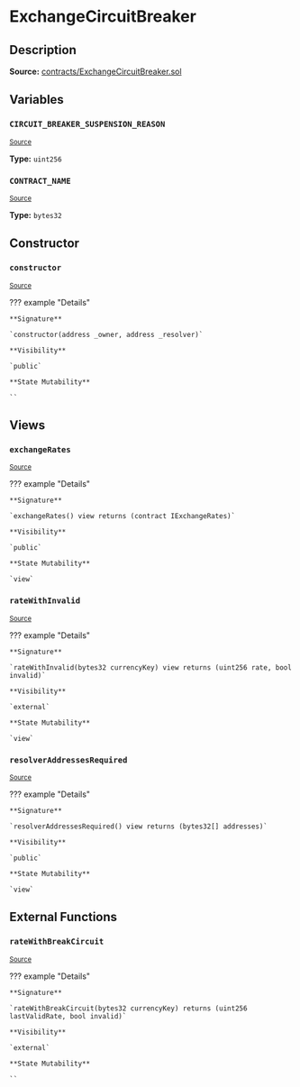 # ExchangeCircuitBreaker

## Description

**Source:** [contracts/ExchangeCircuitBreaker.sol](https://github.com/Synthetixio/synthetix/tree/v2.101.1-alpha/contracts/ExchangeCircuitBreaker.sol)

## Variables

### `CIRCUIT_BREAKER_SUSPENSION_REASON`

<sub>[Source](https://github.com/Synthetixio/synthetix/tree/v2.101.1-alpha/contracts/ExchangeCircuitBreaker.sol#L36)</sub>

**Type:** `uint256`

### `CONTRACT_NAME`

<sub>[Source](https://github.com/Synthetixio/synthetix/tree/v2.101.1-alpha/contracts/ExchangeCircuitBreaker.sol#L33)</sub>

**Type:** `bytes32`

## Constructor

### `constructor`

<sub>[Source](https://github.com/Synthetixio/synthetix/tree/v2.101.1-alpha/contracts/ExchangeCircuitBreaker.sol#L41)</sub>

??? example "Details"

    **Signature**

    `constructor(address _owner, address _resolver)`

    **Visibility**

    `public`

    **State Mutability**

    ``

## Views

### `exchangeRates`

<sub>[Source](https://github.com/Synthetixio/synthetix/tree/v2.101.1-alpha/contracts/ExchangeCircuitBreaker.sol#L52)</sub>

??? example "Details"

    **Signature**

    `exchangeRates() view returns (contract IExchangeRates)`

    **Visibility**

    `public`

    **State Mutability**

    `view`

### `rateWithInvalid`

<sub>[Source](https://github.com/Synthetixio/synthetix/tree/v2.101.1-alpha/contracts/ExchangeCircuitBreaker.sol#L61)</sub>

??? example "Details"

    **Signature**

    `rateWithInvalid(bytes32 currencyKey) view returns (uint256 rate, bool invalid)`

    **Visibility**

    `external`

    **State Mutability**

    `view`

### `resolverAddressesRequired`

<sub>[Source](https://github.com/Synthetixio/synthetix/tree/v2.101.1-alpha/contracts/ExchangeCircuitBreaker.sol#L45)</sub>

??? example "Details"

    **Signature**

    `resolverAddressesRequired() view returns (bytes32[] addresses)`

    **Visibility**

    `public`

    **State Mutability**

    `view`

## External Functions

### `rateWithBreakCircuit`

<sub>[Source](https://github.com/Synthetixio/synthetix/tree/v2.101.1-alpha/contracts/ExchangeCircuitBreaker.sol#L71)</sub>

??? example "Details"

    **Signature**

    `rateWithBreakCircuit(bytes32 currencyKey) returns (uint256 lastValidRate, bool invalid)`

    **Visibility**

    `external`

    **State Mutability**

    ``
